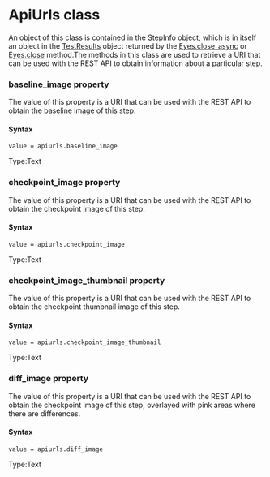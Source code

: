 # ApiUrls class
An object of this class is contained in the [StepInfo](./stepinfo) object, which is in itself an object in the [TestResults](./testresults) object returned by the [Eyes.close\_async](./eyes#closeasync-method) or [Eyes.close](./eyes#close-method) method.The methods in this class are used to retrieve a URI that can be used with the REST API to obtain information about a particular step.


 
 ### baseline_image property
The value of this property is a URI that can be used with the REST API to obtain the baseline image of this step.

#### Syntax 
 ``` 
value = apiurls.baseline_image
 ``` 
 
 Type:Text 
 ### checkpoint_image property
The value of this property is a URI that can be used with the REST API to obtain the checkpoint image of this step.

#### Syntax 
 ``` 
value = apiurls.checkpoint_image
 ``` 
 
 Type:Text 
 ### checkpoint_image_thumbnail property
The value of this property is a URI that can be used with the REST API to obtain the checkpoint thumbnail image of this step.

#### Syntax 
 ``` 
value = apiurls.checkpoint_image_thumbnail
 ``` 
 
 Type:Text 
 ### diff_image property
The value of this property is a URI that can be used with the REST API to obtain the checkpoint image of this step, overlayed with pink areas where there are differences.

#### Syntax 
 ``` 
value = apiurls.diff_image
 ``` 
 
 Type:Text